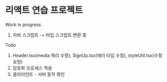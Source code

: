 <h1>리액트 연습 프로젝트</h1>

Work in progress
1. 자바 스크립트 -> 타입 스크립트 변환 중

Todo
1. Header.tsx(media 쿼리 수정), SignUp.tsx(에러 타입 수정), styleUtil.tsx(수정 요망)
2. 암호화 프로세스 적용
3. 클라이언트 - 서버 동작 확인